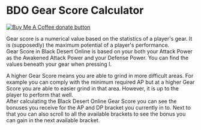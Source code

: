 # BDO Gear Score Calculator
<span class="badge-buymeacoffee">
<a href="https://www.paypal.com/paypalme/svenvandentweel/3" title="Donate to this project using Buy Me A Coffee"><img src="https://img.shields.io/badge/buy%20me%20a%20coffee-donate-yellow.svg" alt="Buy Me A Coffee donate button" /></a>
</span>

Gear score is a numerical value based on the statistics of a player's gear. It is (supposedly) the maximum potential of a player's performance.  
Gear Score in Black Desert Online is based on your both your Attack Power as the Awakened Attack Power and your Defense Power. You can find the values beneath your gear when pressing I.  

A higher Gear Score means you are able to grind in more difficult areas. For example you can comply with the minimum required AP but at a higher Gear Score you are able to easier grind in that area. However, it is up to the player to perform that well.  
After calculating the Black Desert Online Gear Score you can see the bonuses you receive for the AP and DP bracket you currently in to. Next to that you can also scroll to all the available brackets to see the bonus you can gain in the next available bracket.  
